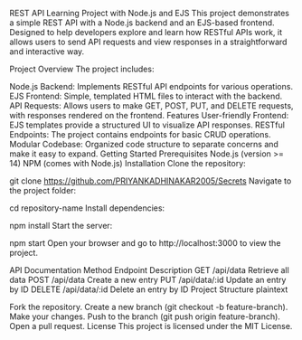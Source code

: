 REST API Learning Project with Node.js and EJS
This project demonstrates a simple REST API with a Node.js backend and an EJS-based frontend. Designed to help developers explore and learn how RESTful APIs work, it allows users to send API requests and view responses in a straightforward and interactive way.

Project Overview
The project includes:

Node.js Backend: Implements RESTful API endpoints for various operations.
EJS Frontend: Simple, templated HTML files to interact with the backend.
API Requests: Allows users to make GET, POST, PUT, and DELETE requests, with responses rendered on the frontend.
Features
User-friendly Frontend: EJS templates provide a structured UI to visualize API responses.
RESTful Endpoints: The project contains endpoints for basic CRUD operations.
Modular Codebase: Organized code structure to separate concerns and make it easy to expand.
Getting Started
Prerequisites
Node.js (version >= 14)
NPM (comes with Node.js)
Installation
Clone the repository:

git clone https://github.com/PRIYANKADHINAKAR2005/Secrets
Navigate to the project folder:


cd repository-name
Install dependencies:


npm install
Start the server:


npm start
Open your browser and go to http://localhost:3000 to view the project.

API Documentation
Method	Endpoint	Description
GET	/api/data	Retrieve all data
POST	/api/data	Create a new entry
PUT	/api/data/:id	Update an entry by ID
DELETE	/api/data/:id	Delete an entry by ID
Project Structure
plaintext


Fork the repository.
Create a new branch (git checkout -b feature-branch).
Make your changes.
Push to the branch (git push origin feature-branch).
Open a pull request.
License
This project is licensed under the MIT License.


